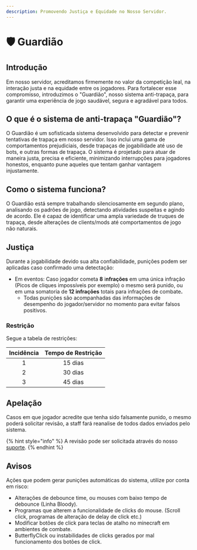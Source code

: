 ```yaml
---
description: Promovendo Justiça e Equidade no Nosso Servidor.
---
```


# 🛡️ Guardião

## Introdução

Em nosso servidor, acreditamos firmemente no valor da competição leal, na interação justa e na equidade entre os jogadores. Para fortalecer esse compromisso, introduzimos o "Guardião", nosso sistema anti-trapaça, para garantir uma experiência de jogo saudável, segura e agradável para todos.

## O que é o sistema de anti-trapaça "Guardião"?

O Guardião é um sofisticada sistema desenvolvido para detectar e prevenir tentativas de trapaça em nosso servidor. Isso inclui uma gama de comportamentos prejudiciais, desde trapaças de jogabilidade até uso de bots, e outras formas de trapaça. O sistema é projetado para atuar de maneira justa, precisa e eficiente, minimizando interrupções para jogadores honestos, enquanto pune aqueles que tentam ganhar vantagem injustamente.

## Como o sistema funciona?

O Guardião está sempre trabalhando silenciosamente em segundo plano, analisando os padrões de jogo, detectando atividades suspeitas e agindo de acordo. Ele é capaz de identificar uma ampla variedade de truques de trapaça, desde alterações de clients/mods até comportamentos de jogo não naturais.

## Justiça

Durante a jogabilidade devido sua alta confiabilidade, punições podem ser aplicadas caso confirmado uma detectação:

* Em eventos: Caso jogador cometa **8** i**nfrações** em uma única infração (Picos de cliques impossíveis por exemplo) o mesmo será punido, ou em uma somatoria de **12 infrações** totais para infrações de combat&#x65;**.**
  * Todas punições são acompanhadas das informações de desempenho do jogador/servidor no momento para evitar falsos positivos.

### Restrição

Segue a tabela de restrições:

| Incidência | Tempo de Restrição |
| :--------: | :----------------: |
|      1     |       15 dias      |
|      2     |       30 dias      |
|      3     |       45 dias      |

## Apelação

Casos em que jogador acredite que tenha sido falsamente punido, o mesmo poderá solicitar revisão, a staff fará reanalise de todos dados enviados pelo sistema.&#x20;

{% hint style="info" %}
A revisão pode ser solicitada através do nosso [suporte](https://discord.com/channels/793269891557490688/929227946512777216).
{% endhint %}

## Avisos

Ações que podem gerar punições automáticas do sistema, utilize por conta em risco:

* Alterações de debounce time, ou mouses com baixo tempo de debounce (Linha Bloody).
* Programas que alterem a funcionalidade de clicks do mouse. (Scroll click, programas de alteração de delay de click etc.)
* Modificar botões de click para teclas de atalho no minecraft em ambientes de combate.
* ButterflyClick ou instabilidades de clicks gerados por mal funcionamento dos botões de click.
